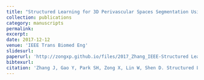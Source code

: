 ```yaml
---
title: "Structured Learning for 3D Perivascular Spaces Segmentation Using Vascular Features"
collection: publications
category: manuscripts
permalink:
excerpt:
date: 2017-12-12
venue: 'IEEE Trans Biomed Eng'
slidesurl:
paperurl: 'http://zongxp.github.io/files/2017_Zhang_IEEE-Structured Learning for 3D Perivascular Spaces Segmentation Using Vascular Features.pdf'
bibtexurl:
citation: 'Zhang J, Gao Y, Park SH, Zong X, Lin W, Shen D. Structured Learning for 3-D Perivascular Space Segmentation Using Vascular Features. IEEE Trans Biomed Eng. 2017 Dec;64(12):2803-2812. doi: 10.1109/TBME.2016.2638918. Epub 2017 Mar 1. PMID: 28362579; PMCID: PMC5749233.'
---
```

